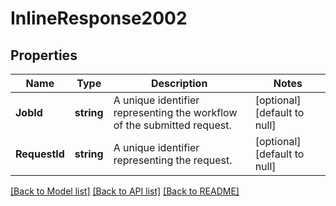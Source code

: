 # InlineResponse2002

## Properties
Name | Type | Description | Notes
------------ | ------------- | ------------- | -------------
**JobId** | **string** | A unique identifier representing the workflow of the submitted request. | [optional] [default to null]
**RequestId** | **string** | A unique identifier representing the request. | [optional] [default to null]

[[Back to Model list]](../README.md#documentation-for-models) [[Back to API list]](../README.md#documentation-for-api-endpoints) [[Back to README]](../README.md)

